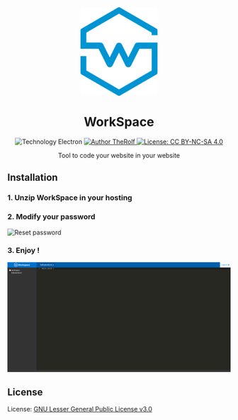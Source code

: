 <div align="center" color="#0094D2">
	<img src="https://github.com/TheRolfFR/Workspace/blob/master/img/workspace_logo_no_bg.png?raw=true" height="200" alt="W" /><br>
	<h1 color="#0094D2">WorkSpace</h1>
	<p><a><img src="https://img.shields.io/badge/Drop,-Enjoy%20!-red.svg" alt="Technology Electron" data-canonical-src="https://img.shields.io/badge/Technology-Electron-2979ff.svg" style="max-width:100%;"></a> <a href="http://therolf.fr" rel="nofollow"><img src="https://camo.githubusercontent.com/72538f57abf1d2c52ef495ce1e5d47ea92b39e7f/68747470733a2f2f696d672e736869656c64732e696f2f62616467652f417574686f722d546865526f6c662d3331613538392e737667" alt="Author TheRolf" data-canonical-src="https://img.shields.io/badge/Author-TheRolf-31a589.svg" style="max-width:100%;"> </a>
<a href="https://raw.githubusercontent.com/TheRolfFR/WorkSpace/master/LICENSE" rel="nofollow"><img src="https://img.shields.io/badge/LICENSE-GNU%20%20LGPL--3.0%20-lightgrey.svg" alt="License: CC BY-NC-SA 4.0" data-canonical-src="https://img.shields.io/badge/LICENSE-GNU%20%20LGPL--3.0%20-lightgrey.svg" style="max-width:100%;"></a></p>
	<p> Tool to code your website in your website </p>
</div>


## Installation
### 1. Unzip WorkSpace in your hosting
### 2. Modify your password

<img src="https://image.noelshack.com/fichiers/2018/06/7/1518371533-screenshot-2018-2-11-workspace-1.jpg" alt="Reset password" />

### 3. Enjoy !

<img src="https://raw.githubusercontent.com/TheRolfFR/WorkSpace/master/img/screen.png" alt="Ennnnjoy !" />

## License

License: <a href="https://raw.githubusercontent.com/TheRolfFR/WorkSpace/master/LICENSE">GNU Lesser General Public License v3.0</a>
